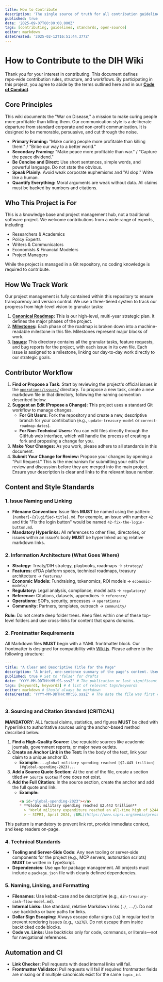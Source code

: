 ```yaml
---
title: How to Contribute
description: 'The single source of truth for all contribution guidelines, style guides, and project standards for the Decentralized Institutes of Health (DIH) wiki.'
published: true
date: '2025-09-07T00:00:00.000Z'
tags: [contributing, guidelines, standards, open-source]
editor: markdown
dateCreated: '2025-02-12T16:51:44.377Z'
---
```

# How to Contribute to the DIH Wiki

Thank you for your interest in contributing. This document defines repo‑wide contribution rules, structure, and workflows. By participating in this project, you agree to abide by the terms outlined here and in our [**Code of Conduct**](./CODE_OF_CONDUCT.md).

## Core Principles

This wiki documents the "War on Disease," a mission to make curing people more profitable than killing them. Our communication style is a deliberate departure from standard corporate and non-profit communication. It is designed to be memorable, persuasive, and cut through the noise.

- **Primary Framing:** "Make curing people more profitable than killing them." / "Bribe our way to a better world."
- **Secondary Framing:** "Make peace more profitable than war." / "Capture the peace dividend."
- **Be Concise and Direct:** Use short sentences, simple words, and powerful language. Do not state the obvious.
- **Speak Plainly:** Avoid weak corporate euphemisms and "AI slop." Write like a human.
- **Quantify Everything:** Moral arguments are weak without data. All claims must be backed by numbers and citations.

## Who This Project is For

This is a knowledge base and project management hub, not a traditional software project. We welcome contributions from a wide range of experts, including:

-   Researchers & Academics
-   Policy Experts
-   Writers & Communicators
-   Economists & Financial Modelers
-   Project Managers

While the project is managed in a Git repository, no coding knowledge is required to contribute.

## How We Track Work

Our project management is fully contained within this repository to ensure transparency and version control. We use a three-tiered system to track our progress from high-level vision to granular tasks:

1.  **[Canonical Roadmap](../strategy/roadmap.md):** This is our high-level, multi-year strategic plan. It defines the major phases of the project.
2.  **[Milestones](../operations/milestones.yml):** Each phase of the roadmap is broken down into a machine-readable milestone in this file. Milestones represent major blocks of work.
3.  **[Issues](../operations/issues/):** This directory contains all the granular tasks, feature requests, and bug reports for the project, with each issue in its own file. Each issue is assigned to a milestone, linking our day-to-day work directly to our strategic goals.

## Contributor Workflow

1.  **Find or Propose a Task:** Start by reviewing the project's official issues in the [`operations/issues/`](./operations/issues/) directory. To propose a new task, create a new markdown file in that directory, following the naming convention described below.
2.  **Suggest an Edit (Propose a Change):** This project uses a standard Git workflow to manage changes.
    *   **For Git Users:** Fork the repository and create a new, descriptive branch for your contribution (e.g., `update-treasury-model` or `correct-roadmap-dates`).
    *   **For Non-Technical Users:** You can edit files directly through the GitHub web interface, which will handle the process of creating a fork and proposing a change for you.
3.  **Make Your Changes:** As you work, please adhere to all standards in this document.
4.  **Submit Your Change for Review:** Propose your changes by opening a "Pull Request." This is the mechanism for submitting your edits for review and discussion before they are merged into the main project. Ensure your description is clear and links to the relevant issue number.

## Content and Style Standards

### 1. Issue Naming and Linking

- **Filename Convention:** Issue files **MUST** be named using the pattern: `{number}-{slugified-title}.md`. For example, an issue with number `42` and title "Fix the login button" would be named `42-fix-the-login-button.md`.
- **Mandatory Hyperlinks:** All references to other files, directories, or issues within an issue's body **MUST** be hyperlinked using relative markdown links.

### 2. Information Architecture (What Goes Where)

- **Strategy:** Treaty/DIH strategy, playbooks, roadmaps -> `strategy/`
- **Features:** dFDA platform specs, technical roadmaps, treasury architecture -> `features/`
- **Economic Models:** Fundraising, tokenomics, ROI models -> `economic-models/`
- **Regulatory:** Legal analysis, compliance, model acts -> `regulatory/`
- **Reference:** Citations, datasets, appendices -> `reference/`
- **Operations:** SOPs, security, processes -> `operations/`
- **Community:** Partners, templates, outreach -> `community/`

**Rule:** Do not create deep folder trees. Keep files within one of these top-level folders and use cross-links for content that spans domains.

### 2. Frontmatter Requirements

All Markdown files **MUST** begin with a YAML frontmatter block. Our frontmatter is designed for compatibility with [Wiki.js](https://js.wiki/). Please adhere to the following structure:

```yaml
---
title: "A Clear and Descriptive Title for the Page"
description: "A brief, one-sentence summary of the page's content. Used in search results. (Max 140 characters)"
published: true # Set to 'false' for drafts
date: 'YYYY-MM-DDTHH:MM:SS.sssZ' # The publication or last significant update date
tags: [keyword1, keyword2] # A list of relevant tags/keywords
editor: markdown # Should always be markdown
dateCreated: 'YYYY-MM-DDTHH:MM:SS.sssZ' # The date the file was first created
---
```

### 3. Sourcing and Citation Standard (CRITICAL)

**MANDATORY**: ALL factual claims, statistics, and figures **MUST** be cited with hyperlinks to authoritative sources using the anchor-based method described below.

1.  **Find a High-Quality Source:** Use reputable sources like academic journals, government reports, or major news outlets.
2.  **Create an Anchor Link in the Text:** In the body of the text, link your claim to a unique anchor ID.
    -   **Example:** `...global military spending reached [$2.443 trillion](#global-spending-2023)...`
3.  **Add a Source Quote Section:** At the end of the file, create a section titled `## Source Quotes` if one does not exist.
4.  **Add the Full Citation:** In the source section, create the anchor and add the full quote and link.
    -   **Example:**
        ```markdown
        <a id="global-spending-2023"></a>
        * **Global military spending reached $2.443 trillion**
          > "World military expenditure reached an all-time high of $2443 billion in 2023..."
          > — SIPRI, April 2024, [URL](https://www.sipri.org/media/press-release/2024/world-military-expenditure-surges-amid-war-rising-tensions-and-insecurity)
        ```

This pattern is mandatory to prevent link rot, provide immediate context, and keep readers on-page.

### 4. Technical Standards

- **Tooling and Server-Side Code:** Any new tooling or server-side components for the project (e.g., MCP servers, automation scripts) **MUST** be written in TypeScript.
- **Dependencies:** Use `npm` for package management. All projects must include a `package.json` file with clearly defined dependencies.

### 5. Naming, Linking, and Formatting

- **Filenames:** Use kebab-case and be descriptive (e.g., `dih-treasury-cash-flow-model.md`).
- **Internal Links:** Use standard, relative Markdown links (`./`, `../`). Do not use backticks or bare paths for links.
- **Dollar Sign Escaping:** Always escape dollar signs (`\$`) in regular text to prevent rendering issues (e.g., `\$27B`). Do not escape them inside backticked code blocks.
- **Code vs. Links:** Use backticks only for code, commands, or literals—not for navigational references.

## Automation and CI

- **Link Checker:** Pull requests with dead internal links will fail.
- **Frontmatter Validator:** Pull requests will fail if required frontmatter fields are missing or if multiple canonicals exist for the same `topic_id`.

